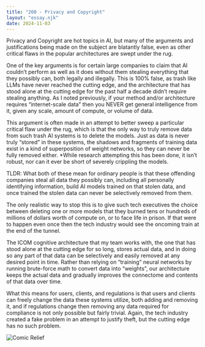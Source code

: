 ```yaml
---
title: "260 - Privacy and Copyright"
layout: "essay.njk"
date: 2024-11-03
---
```


Privacy and Copyright are hot topics in AI, but many of the arguments and justifications being made on the subject are blatantly false, even as other critical flaws in the popular architectures are swept under the rug.

One of the key arguments is for certain large companies to claim that AI couldn’t perform as well as it does without them stealing everything that they possibly can, both legally and illegally. This is 100% false, as trash like LLMs have never reached the cutting edge, and the architecture that has stood alone at the cutting edge for the past half a decade didn’t require stealing anything. As I noted previously, if your method and/or architecture requires “internet-scale data” then you NEVER get general intelligence from it, given any scale, amount of compute, or volume of data.

This argument is often made in an attempt to better sweep a particular critical flaw under the rug, which is that the only way to truly remove data from such trash AI systems is to delete the models. Just as data is never truly “stored” in these systems, the shadows and fragments of training data exist in a kind of superposition of weight networks, so they can never be fully removed either. *While research attempting this has been done, it isn’t robust, nor can it ever be short of severely crippling the models.

TLDR: What both of these mean for ordinary people is that these offending companies steal all data they possibly can, including all personally identifying information, build AI models trained on that stolen data, and once trained the stolen data can never be selectively removed from them. 

The only realistic way to stop this is to give such tech executives the choice between deleting one or more models that they burned tens or hundreds of millions of dollars worth of compute on, or to face life in prison. If that were to happen even once then the tech industry would see the oncoming train at the end of the tunnel.

The ICOM cognitive architecture that my team works with, the one that has stood alone at the cutting edge for so long, stores actual data, and in doing so any part of that data can be selectively and easily removed at any desired point in time. Rather than relying on “training” neural networks by running brute-force math to convert data into “weights”, our architecture keeps the actual data and gradually improves the connectome and contents of that data over time.

What this means for users, clients, and regulations is that users and clients can freely change the data these systems utilize, both adding and removing it, and if regulations change then removing any data required for compliance is not only possible but fairly trivial. Again, the tech industry created a fake problem in an attempt to justify theft, but the cutting edge has no such problem.

![Comic Relief](https://media.licdn.com/dms/image/v2/D4D22AQGUInZI15aQDg/feedshare-shrink_800/feedshare-shrink_800/0/1729740114997?e=1736985600&v=beta&t=gnEAqexjOfJbiBuPi14rrXCXK32ePqI24JJYtSHGJA8)